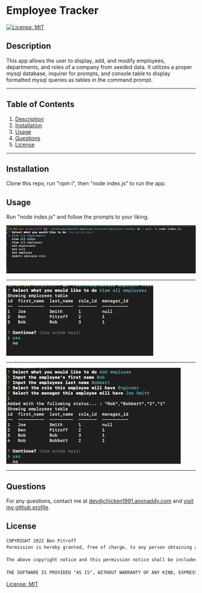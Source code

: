 # Employee Tracker

   [![License: MIT](https://img.shields.io/badge/License-MIT-yellow.svg)](https://opensource.org/licenses/MIT)

  ## Description
  This app allows the user to display, add, and modify employees, departments, and roles of a company from seeded data. It utilizes a proper mysql database, inquirer for prompts, and console.table to display formatted mysql queries as tables in the command prompt.

  * * * * * *


  ## Table of Contents
  1. [Description](#Description)
  2. [Installation](#Installation)
  3. [Usage](#Usage)
  4. [Questions](#questions)
  5. [License](#License)

  * * * * * *

  <a name="Installation"></a>
  ## Installation
  Clone this repo, run "npm i", then "node index.js" to run the app.

  <a name="Usage"></a>
  ## Usage
  Run "node index.js" and follow the prompts to your liking.


 ![demo1.png](./assets/demo1.png)

 * * * * *

 ![demo2.png](./assets/demo2.png)

 * * * * *

 ![demo3.png](./assets/demo3.png)

 * * * * *



  <a name="questions"></a>
  ## Questions
  For any questions, contact me at dev@chicken1991.anonaddy.com and [visit my github profile](https://github.com/chicken1991).

  <a name="License"></a>
  ## License


```md
COPYRIGHT 2022 Ben Pitroff
Permission is hereby granted, free of charge, to any person obtaining a copy of this software and associated documentation files (the "Software"), to deal in the Software without restriction, including without limitation the rights to use, copy, modify, merge, publish, distribute, sublicense, and/or sell copies of the Software, and to permit persons to whom the Software is furnished to do so, subject to the following conditions:

The above copyright notice and this permission notice shall be included in all copies or substantial portions of the Software.

THE SOFTWARE IS PROVIDED "AS IS", WITHOUT WARRANTY OF ANY KIND, EXPRESS OR IMPLIED, INCLUDING BUT NOT LIMITED TO THE WARRANTIES OF MERCHANTABILITY, FITNESS FOR A PARTICULAR PURPOSE AND NONINFRINGEMENT. IN NO EVENT SHALL THE AUTHORS OR COPYRIGHT HOLDERS BE LIABLE FOR ANY CLAIM, DAMAGES OR OTHER LIABILITY, WHETHER IN AN ACTION OF CONTRACT, TORT OR OTHERWISE, ARISING FROM, OUT OF OR IN CONNECTION WITH THE SOFTWARE OR THE USE OR OTHER DEALINGS IN THE SOFTWARE.
```        


[License: MIT](https://opensource.org/licenses/MIT)
